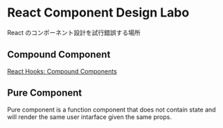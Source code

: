 # React Component Design Labo

React のコンポーネント設計を試行錯誤する場所

## Compound Component

[React Hooks: Compound Components](https://kentcdodds.com/blog/compound-components-with-react-hooks)

## Pure Component

Pure component is a function component that does not contain state and will render the same user intarface given the same props.
